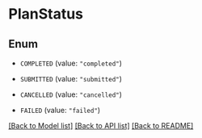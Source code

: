 # PlanStatus

## Enum


* `COMPLETED` (value: `"completed"`)

* `SUBMITTED` (value: `"submitted"`)

* `CANCELLED` (value: `"cancelled"`)

* `FAILED` (value: `"failed"`)


[[Back to Model list]](../README.md#documentation-for-models) [[Back to API list]](../README.md#documentation-for-api-endpoints) [[Back to README]](../README.md)


